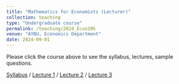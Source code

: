 ```yaml
---
title: "Mathematics for Economists (Lecturer)"
collection: teaching
type: "Undergraduate course"
permalink: /teaching/2024_Econ205
venue: "AYBU, Economics Department"
date: 2024-09-01
---
```

Please click the course above to see the syllabus, lectures, sample questions.  

[Syllabus](/files/ECON205/ECON205_syllabus.pdf) / [Lecture 1](/files/ECON205/Math_for_Econ_L1.pdf) / [Lecture 2](/files/ECON205/Math_for_Econ_L2.pdf) / [Lecture 3](/files/ECON205/Math_for_Econ_L3.pdf)
